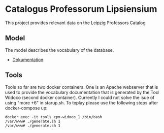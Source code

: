 # Catalogus Professorum Lipsiensium
This project provides relevant data on the Leipzig Professors Catalog
## Model
The model describes the vocabulary of the database.
* [Dokumentation](http://catalogus-professorum.org/cpm/2/)
## Tools
Tools so far are two docker containers. One is an Apache webserver that is used to provide the vocabulary documentation that is generated by the Tool Widoco (second docker container). Currently I could not solve the isue of using "more +6" in starup.sh. To teplay please use the following steps after docker-compose up:

```
docker exec -it tools_cpm-widoco_1 /bin/bash
/var/www# ./generate.sh 1
/var/www# ./generate.sh 1
```
